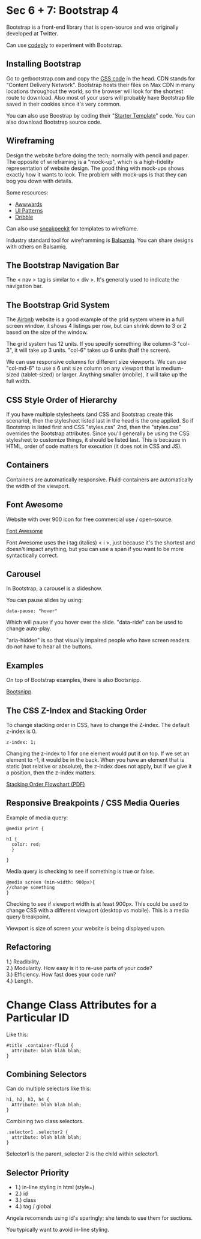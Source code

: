 # Sec 6 + 7: Bootstrap 4

Bootstrap is a front-end library that is open-source and was originally developed at Twitter. 

Can use [codeply](https://www.codeply.com/) to experiment with Bootstrap. 

## Installing Bootstrap

Go to getbootstrap.com and copy the [CSS code](https://getbootstrap.com/docs/4.3/getting-started/introduction/) in the head. CDN stands for "Content Delivery Network". Bootstrap hosts their files on Max CDN in many locations throughout the world, so the browser will look for the shortest route to download. Also most of your users will probably have Bootstrap file saved in their cookies since it's very common. 

You can also use Boostrap by coding their "[Starter Template](https://getbootstrap.com/docs/4.3/getting-started/introduction/#starter-template)" code. You can also download Bootstrap source code. 

## Wireframing

Design the website before doing the tech; normally with pencil and paper. The opposite of wireframing is a "mock-up", which is a high-fidelity representation of website design. The good thing with mock-ups shows exactly how it wants to look. The problem with mock-ups is that they can bog you down with details. 

Some resources:

* [Awwwards](https://awwwards.com)
* [UI Patterns](https://ui-patterns.com)
* [Dribble](https://dribble.com)

Can also use [sneakpeekit](sneakpeekit.com) for templates to wireframe. 

Industry standard tool for wireframming is [Balsamiq](https://balsamiq.cloud). You can share designs with others on Balsamiq. 

## The Bootstrap Navigation Bar

The < nav > tag is similar to < div >. It's generally used to indicate the navigation bar. 

## The Bootstrap Grid System

The [Airbnb](https://www.airbnb.com/) website is a good example of the grid system where in a full screen window, it shows 4 listings per row, but can shrink down to 3 or 2 based on the size of the window. 

The grid system has 12 units. If you specify something like column-3 "col-3", it will take up 3 units. "col-6" takes up 6 units (half the screen). 

We can use responsive columns for different size viewports. We can use "col-md-6" to use a 6 unit size column on any viewport that is medium-sized (tablet-sized) or larger. Anything smaller (mobile), it will take up the full width. 

## CSS Style Order of Hierarchy

If you have multiple stylesheets (and CSS and Bootstrap create this scenario), then the stylesheet listed last in the head is the one applied. So if Bootstrap is listed first and CSS "styles.css" 2nd, then the "styles.css" overrides the Bootstrap attributes. Since you'll generally be using the CSS stylesheet to customize things, it should be listed last. This is because in HTML, order of code matters for execution (it does not in CSS and JS). 

## Containers

Containers are automatically responsive. Fluid-containers are automatically the width of the viewport. 

## Font Awesome

Website with over 900 icon for free commercial use / open-source. 

[Font Awesome](https://fontawesome.com/)

Font Awesome uses the i tag (italics) < i >, just because it's the shortest and doesn't impact anything, but you can use a span if you want to be more syntactically correct. 

## Carousel

In Bootstrap, a carousel is a slideshow. 

You can pause slides by using:

```
data-pause: "hover"
```

Which will pause if you hover over the slide. "data-ride" can be used to change auto-play. 

"aria-hidden" is so that visually impaired people who have screen readers do not have to hear all the buttons. 

## Examples

On top of Bootstrap examples, there is also Bootsnipp. 

[Bootsnipp](https://bootsnipp.com)

## The CSS Z-Index and Stacking Order

To change stacking order in CSS, have to change the Z-index. The default z-index is 0. 

```
z-index: 1;
```
Changing the z-index to 1 for one element would put it on top. If we set an element to -1, it would be in the back. When you have an element that is static (not relative or absolute), the z-index does not apply, but if we give it a position, then the z-index matters.

[Stacking Order Flowchart (PDF)](https://drive.google.com/uc?export=download&id=13Z1_Fgbh3QESIIoFpXUgo1F4sVjB9di2)


## Responsive Breakpoints / CSS Media Queries

Example of media query:

```
@media print {

h1 {
  color: red;
  }

}
```
Media query is checking to see if something is true or false. 

```
@media screen (min-width: 900px){
//change something
}
```

Checking to see if viewport width is at least 900px. This could be used to change CSS with a different viewport (desktop vs mobile). This is a media query breakpoint. 

Viewport is size of screen your website is being displayed upon. 


## Refactoring

1.) Readibility. <br>
2.) Modularity. How easy is it to re-use parts of your code? <br>
3.) Efficiency. How fast does your code run? <br>
4.) Length. 

# Change Class Attributes for a Particular ID

Like this:

```
#title .container-fluid {
  attribute: blah blah blah;
}
```

## Combining Selectors

Can do multiple selectors like this:

```
h1, h2, h3, h4 {
  Attribute: blah blah blah;
}
```

Combining two class selectors. 
 
```
.selector1 .selector2 {
  attribute: blah blah blah;
}
```
  
Selector1 is the parent, selector 2 is the child within selector1. 

## Selector Priority

* 1.) in-line styling in html (style=)
* 2.) id
* 3.) class
* 4.) tag / global

Angela recomends using id's sparingly; she tends to use them for sections. 

You typically want to avoid in-line styling. 
